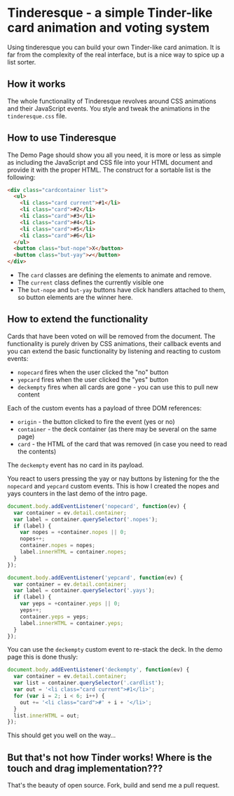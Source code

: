 # Tinderesque - a simple Tinder-like card animation and voting system

Using tinderesque you can build your own Tinder-like card animation. It is far from the complexity of the real interface, but is a nice way to spice up a list sorter.

## How it works

The whole functionality of Tinderesque revolves around CSS animations and their JavaScript events. You style and tweak the animations in the `tinderesque.css` file.

## How to use Tinderesque

The Demo Page should show you all you need, it is more or less as simple as including the JavaScript and CSS file into your HTML document and provide it with the proper HTML. The construct for a sortable list is the following:

```html
<div class="cardcontainer list">
  <ul>
    <li class="card current">#1</li>
    <li class="card">#2</li>
    <li class="card">#3</li>
    <li class="card">#4</li>
    <li class="card">#5</li>
    <li class="card">#6</li>
  </ul>
  <button class="but-nope">X</button>
  <button class="but-yay">✔</button>
</div>
```
* The `card` classes are defining the elements to animate and remove. 
* The `current` class defines the currently visible one
* The `but-nope` and `but-yay` buttons have click handlers attached to them, so button elements are the winner here.

## How to extend the functionality

Cards that have been voted on will be removed from the document. The functionality is purely driven by CSS animations, their callback events and you can extend the basic functionality by listening and reacting to custom events:

* `nopecard` fires when the user clicked the "no" button
* `yepcard` fires when the user clicked the "yes" button 
* `deckempty` fires when all cards are gone - you can use this to pull new content

Each of the custom events has a payload of three DOM references: 

* `origin` - the button clicked to fire the event (yes or no)
* `container` - the deck container (as there may be several on the same page)
* `card` - the HTML of the card that was removed (in case you need to read the contents)

The `deckempty` event has no card in its payload.

You react to users pressing the yay or nay buttons by listening for the the `nopecard` and `yepcard` custom events. This is how I created the nopes and yays counters in the last demo of the intro page.

```javascript
document.body.addEventListener('nopecard', function(ev) {
  var container = ev.detail.container;
  var label = container.querySelector('.nopes');
  if (label) {
    var nopes = +container.nopes || 0;
    nopes++;
    container.nopes = nopes;
    label.innerHTML = container.nopes;
  }
});

document.body.addEventListener('yepcard', function(ev) {
  var container = ev.detail.container;
  var label = container.querySelector('.yays');
  if (label) {
    var yeps = +container.yeps || 0;
    yeps++;
    container.yeps = yeps;
    label.innerHTML = container.yeps;
  }
});
```
You can use the `deckempty` custom event to re-stack the deck. In the demo page this is done thusly:

```javascript
document.body.addEventListener('deckempty', function(ev) {
  var container = ev.detail.container;
  var list = container.querySelector('.cardlist');
  var out = '<li class="card current">#1</li>';
  for (var i = 2; i < 6; i++) {
    out += '<li class="card">#' + i + '</li>';
  }
  list.innerHTML = out;
});
```

This should get you well on the way… 

## But that's not how Tinder works! Where is the touch and drag implementation???

That's the beauty of open source. Fork, build and send me a pull request. 

